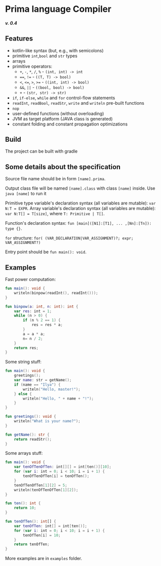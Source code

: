 # Prima language Compiler
##### v. 0.4

## Features

- kotlin-like syntax (but, e.g., with semicolons)
- primitive `int`,`bool` and `str` types
- arrays
- primitive operators: 
    - `+`, `-`, `*`, `/`, `%` - `(int, int) -> int`
    - `==`, `!=` - `((T, T) -> bool)`
    - `<`, `<=`, `>`, `>=` - `((int, int) -> bool)` 
    - `&&`, `||` - `((bool, bool) -> bool)`
    - `+` - `(str, str) -> str)`
- `if`, `if-else`, `while` and `for` control-flow statements 
- `readInt`, `readBool`, `readStr`, `write` and `writeln` pre-built functions
- `nop` 
- user-defined functions (without overloading)
- JVM as target platform (JAVA class is generated)
- constant folding and constant propagation optimizations

## Build
The project can be built with gradle

## Some details about the specification
Source file name should be in form `[name].prima`.
 
Output class file will be named `[name].class` with class `[name]` inside.
Use `java [name]` to run it

Primitive type variable's declaration syntax (all variables are mutable): `var N:T = EXPR`.
Array variable's declaration syntax (all variables are mutable): `var N:T[] = T[size]`, where `T: Primitive | T[]`.

Function's declaration syntax: `fun [main]([N1]:[T1], ... ,[Nn]:[Tn]): type {}`.

`for` structure: `for( (VAR_DECLARATION|VAR_ASSIGNMENT)?; expr; VAR_ASSIGNMENT?)`

Entry point should be `fun main(): void`.

## Examples
Fast power computation:
```kotlin
fun main(): void {
    writeln(binpow(readInt(), readInt()));
}

fun binpow(a: int, n: int): int {
    var res: int = 1;
    while (n > 0) {
        if (n % 2 == 1) {
            res = res * a;
        }
        a = a * a;
        n= n / 2;
    }
    return res;
}
```

Some string stuff:
```kotlin
fun main(): void {
    greetings();
    var name: str = getName();
    if (name == "Ilya") {
        writeln("Hello, master!");
    } else {
        writeln("Hello, " + name + "!");
    }
}

fun greetings(): void {
    writeln("What is your name?");
}

fun getName(): str {
    return readStr();
}
```

Some arrays stuff:
```kotlin
fun main(): void {
	var tenOfTenOfTen: int[][] = int[ten()][10];
	for (var i: int = 0; i < 10; i = i + 1) {
        tenOfTenOfTen[i] = tenOfTen();
    }
    tenOfTenOfTen[1][2] = 5;
    writeln(tenOfTenOfTen[1][2]);
}

fun ten(): int {
	return 10;
}

fun tenOfTen(): int[] {
	var tenOfTen: int[] = int[ten()];
    for (var i: int = 0; i < 10; i = i + 1) {
        tenOfTen[i] = 10;
    }
	return tenOfTen;
}
```

More examples are in `examples` folder.